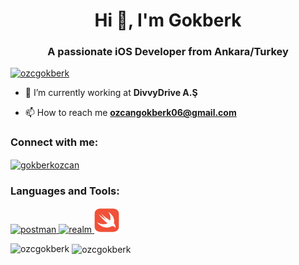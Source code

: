 <h1 align="center">Hi 👋, I'm Gokberk</h1>
<h3 align="center">A passionate iOS Developer from Ankara/Turkey</h3>

<p align="left"> <a href="https://github.com/ryo-ma/github-profile-trophy"><img src="https://github-profile-trophy.vercel.app/?username=ozcgokberk" alt="ozcgokberk" /></a> </p>

- 🔭 I’m currently working at **DivvyDrive A.Ş**

- 📫 How to reach me **ozcangokberk06@gmail.com**

<h3 align="left">Connect with me:</h3>
<p align="left">
<a href="https://linkedin.com/in/gokberkozcan" target="blank"><img align="center" src="https://raw.githubusercontent.com/rahuldkjain/github-profile-readme-generator/master/src/images/icons/Social/linked-in-alt.svg" alt="gokberkozcan" height="30" width="40" /></a>
</p>

<h3 align="left">Languages and Tools:</h3>
<p align="left"> <a href="https://postman.com" target="_blank" rel="noreferrer"> <img src="https://www.vectorlogo.zone/logos/getpostman/getpostman-icon.svg" alt="postman" width="40" height="40"/> </a> <a href="https://realm.io/" target="_blank" rel="noreferrer"> <img src="https://raw.githubusercontent.com/bestofjs/bestofjs-webui/8665e8c267a0215f3159df28b33c365198101df5/public/logos/realm.svg" alt="realm" width="40" height="40"/> </a> <a href="https://developer.apple.com/swift/" target="_blank" rel="noreferrer"> <img src="https://raw.githubusercontent.com/devicons/devicon/master/icons/swift/swift-original.svg" alt="swift" width="40" height="40"/> </a> </p>

<p><img align="left" src="https://github-readme-stats.vercel.app/api/top-langs?username=ozcgokberk&show_icons=true&locale=en&layout=compact" alt="ozcgokberk" /></p>

<p>&nbsp;<img align="center" src="https://github-readme-stats.vercel.app/api?username=ozcgokberk&show_icons=true&locale=en" alt="ozcgokberk" /></p>
